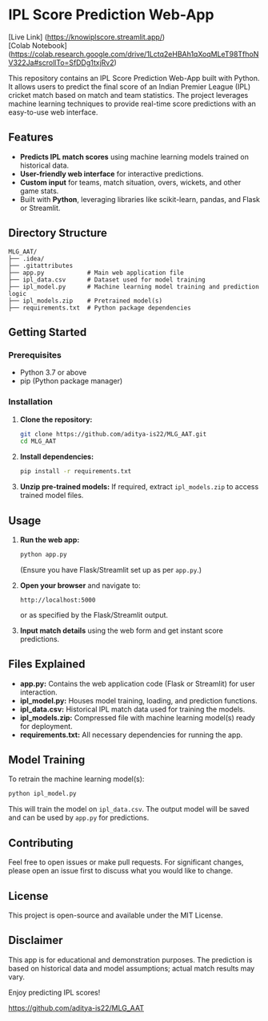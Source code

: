 # IPL Score Prediction Web-App 
[Live Link] (https://knowiplscore.streamlit.app/)   
[Colab Notebook] (https://colab.research.google.com/drive/1Lctq2eHBAh1qXoqMLeT98TfhoNV322Ja#scrollTo=SfDDg1txjRv2)

This repository contains an IPL Score Prediction Web-App built with Python. It allows users to predict the final score of an Indian Premier League (IPL) cricket match based on match and team statistics. The project leverages machine learning techniques to provide real-time score predictions with an easy-to-use web interface.

## Features

- **Predicts IPL match scores** using machine learning models trained on historical data.
- **User-friendly web interface** for interactive predictions.
- **Custom input** for teams, match situation, overs, wickets, and other game stats.
- Built with **Python**, leveraging libraries like scikit-learn, pandas, and Flask or Streamlit.

## Directory Structure

```
MLG_AAT/
├── .idea/
├── .gitattributes
├── app.py            # Main web application file
├── ipl_data.csv      # Dataset used for model training
├── ipl_model.py      # Machine learning model training and prediction logic
├── ipl_models.zip    # Pretrained model(s)
├── requirements.txt  # Python package dependencies
```

## Getting Started

### Prerequisites

- Python 3.7 or above
- pip (Python package manager)

### Installation

1. **Clone the repository:**
   ```bash
   git clone https://github.com/aditya-is22/MLG_AAT.git
   cd MLG_AAT
   ```

2. **Install dependencies:**
   ```bash
   pip install -r requirements.txt
   ```

3. **Unzip pre-trained models:**
   If required, extract `ipl_models.zip` to access trained model files.

## Usage

1. **Run the web app:**
   ```bash
   python app.py
   ```
   (Ensure you have Flask/Streamlit set up as per `app.py`.)

2. **Open your browser** and navigate to:
   ```
   http://localhost:5000
   ```
   or as specified by the Flask/Streamlit output.

3. **Input match details** using the web form and get instant score predictions.

## Files Explained

- **app.py:** Contains the web application code (Flask or Streamlit) for user interaction.
- **ipl_model.py:** Houses model training, loading, and prediction functions.
- **ipl_data.csv:** Historical IPL match data used for training the models.
- **ipl_models.zip:** Compressed file with machine learning model(s) ready for deployment.
- **requirements.txt:** All necessary dependencies for running the app.

## Model Training

To retrain the machine learning model(s):

```bash
python ipl_model.py
```

This will train the model on `ipl_data.csv`. The output model will be saved and can be used by `app.py` for predictions.

## Contributing

Feel free to open issues or make pull requests. For significant changes, please open an issue first to discuss what you would like to change.

## License

This project is open-source and available under the MIT License.

## Disclaimer

This app is for educational and demonstration purposes. The prediction is based on historical data and model assumptions; actual match results may vary.

Enjoy predicting IPL scores!

https://github.com/aditya-is22/MLG_AAT
